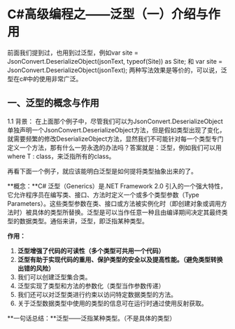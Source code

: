# C#高级编程之——泛型（一）介绍与作用

前面我们提到过，也用到过泛型，例如var site = JsonConvert.DeserializeObject(jsonText, typeof(Site)) as Site; 和 var site = JsonConvert.DeserializeObject<Site>(jsonText); 两种写法效果是等价的，可以说，泛型在c#中的使用非常广泛。

## 一、泛型的概念与作用

1.1 背景：
在上面那个例子中，尽管我们可以为JsonConvert.DeserializeObject<T>单独声明一个JsonConvert.DeserializeObject<Site>方法，但是假如类型出现了变化，就需要频繁的修改DeserializeObject方法，显然我们不可能针对每一个类型专门定义一个方法，那有什么一劳永逸的办法吗？答案就是：泛型，例如我们可以用<T> where T : class，来泛指所有的class。

再看下面一个例子，就应该能明白泛型是如何提将类型抽象出来的了。

**概念：**C# 泛型（Generics）是.NET Framework 2.0 引入的一个强大特性，它允许程序员在编写类、接口、方法时定义一个或多个类型参数（Type Parameters）。这些类型参数在类、接口或方法被实例化时（即创建对象或调用方法时）被具体的类型所替换。泛型是可以当作任意一种且由编译期间决定其最终类型的数据类型。通俗来讲，泛型，即泛指某种类型。

**作用：**

1. **泛型增强了代码的可读性（多个类型可共用一个代码）**
2. **泛型有助于实现代码的重用、保护类型的安全以及提高性能。（避免类型转换出错的风险）**
3. 我们可以创建泛型集合类。
4. 泛型实现了类型和方法的参数化（类型当作参数传递）
5. 我们还可以对泛型类进行约束以访问特定数据类型的方法。
6. 关于泛型数据类型中使用的类型的信息可在运行时通过使用反射获取。

**一句话总结：**泛型——泛指某种类型。（不是具体的类型）
